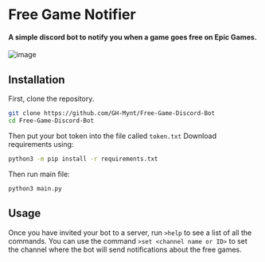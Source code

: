 # Free Game Notifier 
#### A simple discord bot to notify you when a game goes free on Epic Games.

![image](https://github.com/GH-Mynt/Free-Game-Discord-Bot/assets/112644324/a7a49e2f-4f8f-4016-b01c-543098b7136c)

## Installation
First, clone the repository. 
```bash
git clone https://github.com/GH-Mynt/Free-Game-Discord-Bot
cd Free-Game-Discord-Bot
```
Then put your bot token into the file called `token.txt`
Download requirements using:
```bash
python3 -m pip install -r requirements.txt
```
Then run main file:
```bash
python3 main.py
```
## Usage
Once you have invited your bot to a server, run `>help` to see a list of all the commands. 
You can use the command `>set <channel name or ID>` to set the channel where the bot will send notifications about the free games. 
